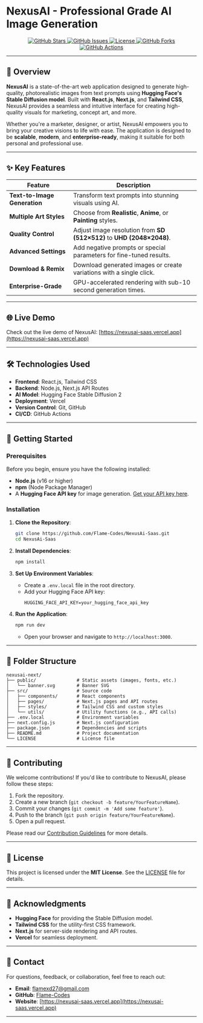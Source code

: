 # NexusAI - Professional Grade AI Image Generation

<p align="center">
  <a href="https://github.com/Flame-Codes/NexusAi-Saas/stargazers">
    <img src="https://img.shields.io/github/stars/Flame-Codes/NexusAi-Saas?style=for-the-badge" alt="GitHub Stars">
  </a>
  <a href="https://github.com/Flame-Codes/NexusAi-Saas/issues">
    <img src="https://img.shields.io/github/issues/Flame-Codes/NexusAi-Saas?style=for-the-badge" alt="GitHub Issues">
  </a>
  <a href="https://github.com/Flame-Codes/NexusAi-Saas/blob/main/LICENSE">
    <img src="https://img.shields.io/github/license/Flame-Codes/NexusAi-Saas?style=for-the-badge" alt="License">
  </a>
  <a href="https://github.com/Flame-Codes/NexusAi-Saas/network/members">
    <img src="https://img.shields.io/github/forks/Flame-Codes/NexusAi-Saas?style=for-the-badge" alt="GitHub Forks">
  </a>
  <a href="https://github.com/Flame-Codes/NexusAi-Saas/actions">
    <img src="https://img.shields.io/github/actions/workflow/status/Flame-Codes/NexusAi-Saas/ci.yml?style=for-the-badge" alt="GitHub Actions">
  </a>
</p>

---

## 🚀 Overview

**NexusAI** is a state-of-the-art web application designed to generate high-quality, photorealistic images from text prompts using **Hugging Face's Stable Diffusion model**. Built with **React.js**, **Next.js**, and **Tailwind CSS**, NexusAI provides a seamless and intuitive interface for creating high-quality visuals for marketing, concept art, and more.

Whether you're a marketer, designer, or artist, NexusAI empowers you to bring your creative visions to life with ease. The application is designed to be **scalable**, **modern**, and **enterprise-ready**, making it suitable for both personal and professional use.

---

## ✨ Key Features

| Feature                  | Description                                                                 |
|--------------------------|-----------------------------------------------------------------------------|
| **Text-to-Image Generation** | Transform text prompts into stunning visuals using AI.                     |
| **Multiple Art Styles**  | Choose from **Realistic**, **Anime**, or **Painting** styles.               |
| **Quality Control**      | Adjust image resolution from **SD (512×512)** to **UHD (2048×2048)**.       |
| **Advanced Settings**    | Add negative prompts or special parameters for fine-tuned results.          |
| **Download & Remix**     | Download generated images or create variations with a single click.         |
| **Enterprise-Grade**     | GPU-accelerated rendering with sub-10 second generation times.              |

---

## 🌐 Live Demo

Check out the live demo of NexusAI: [https://nexusai-saas.vercel.app](https://nexusai-saas.vercel.app)

---

## 🛠️ Technologies Used

- **Frontend**: React.js, Tailwind CSS
- **Backend**: Node.js, Next.js API Routes
- **AI Model**: Hugging Face Stable Diffusion 2
- **Deployment**: Vercel
- **Version Control**: Git, GitHub
- **CI/CD**: GitHub Actions

---

## 🚀 Getting Started

### Prerequisites

Before you begin, ensure you have the following installed:

- **Node.js** (v16 or higher)
- **npm** (Node Package Manager)
- A **Hugging Face API key** for image generation. [Get your API key here](https://huggingface.co/settings/tokens).

### Installation

1. **Clone the Repository**:
   ```bash
   git clone https://github.com/Flame-Codes/NexusAi-Saas.git
   cd NexusAi-Saas
   ```

2. **Install Dependencies**:
   ```bash
   npm install
   ```

3. **Set Up Environment Variables**:
   - Create a `.env.local` file in the root directory.
   - Add your Hugging Face API key:
     ```plaintext
     HUGGING_FACE_API_KEY=your_hugging_face_api_key
     ```

4. **Run the Application**:
   ```bash
   npm run dev
   ```
   - Open your browser and navigate to `http://localhost:3000`.

---

## 📂 Folder Structure

```
nexusai-next/
├── public/               # Static assets (images, fonts, etc.)
│   └── banner.svg        # Banner SVG
├── src/                  # Source code
│   ├── components/       # React components
│   ├── pages/            # Next.js pages and API routes
│   ├── styles/           # Tailwind CSS and custom styles
│   └── utils/            # Utility functions (e.g., API calls)
├── .env.local            # Environment variables
├── next.config.js        # Next.js configuration
├── package.json          # Dependencies and scripts
├── README.md             # Project documentation
└── LICENSE               # License file
```

---



## 🤝 Contributing

We welcome contributions! If you'd like to contribute to NexusAI, please follow these steps:

1. Fork the repository.
2. Create a new branch (`git checkout -b feature/YourFeatureName`).
3. Commit your changes (`git commit -m 'Add some feature'`).
4. Push to the branch (`git push origin feature/YourFeatureName`).
5. Open a pull request.

Please read our [Contribution Guidelines](CONTRIBUTING.md) for more details.

---

## 📜 License

This project is licensed under the **MIT License**. See the [LICENSE](LICENSE) file for details.

---

## 🙏 Acknowledgments

- **Hugging Face** for providing the Stable Diffusion model.
- **Tailwind CSS** for the utility-first CSS framework.
- **Next.js** for server-side rendering and API routes.
- **Vercel** for seamless deployment.

---

## 📧 Contact

For questions, feedback, or collaboration, feel free to reach out:

- **Email**: flamexd27@gmail.com
- **GitHub**: [Flame-Codes](https://github.com/Flame-Codes)
- **Website**: [https://nexusai-saas.vercel.app](https://nexusai-saas.vercel.app)

---
